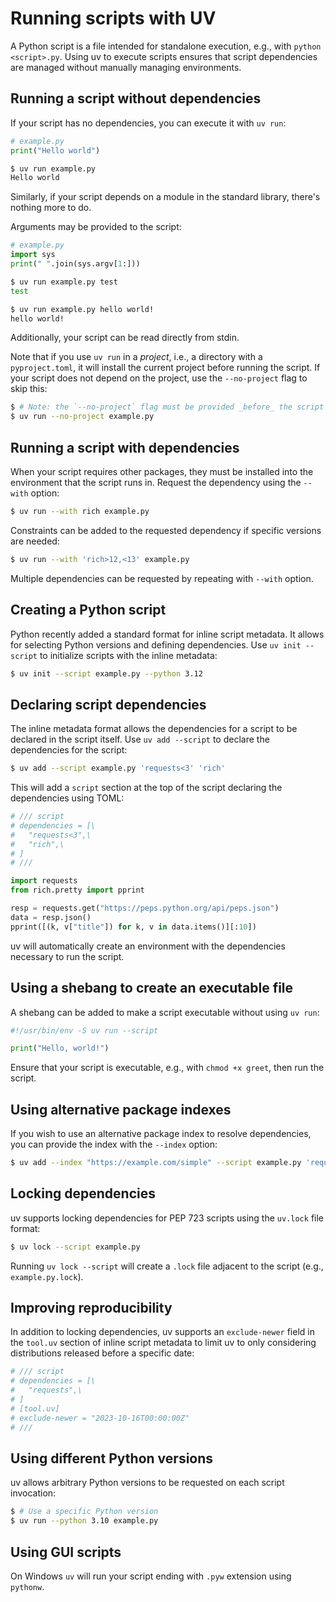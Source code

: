 # Running scripts with UV

A Python script is a file intended for standalone execution, e.g., with `python <script>.py`. Using uv to execute scripts ensures that script dependencies are managed without manually managing environments.

## Running a script without dependencies

If your script has no dependencies, you can execute it with `uv run`:

```python
# example.py
print("Hello world")
```

```bash
$ uv run example.py
Hello world
```

Similarly, if your script depends on a module in the standard library, there's nothing more to do.

Arguments may be provided to the script:

```python
# example.py
import sys
print(" ".join(sys.argv[1:]))
```

```bash
$ uv run example.py test
test

$ uv run example.py hello world!
hello world!
```

Additionally, your script can be read directly from stdin.

Note that if you use `uv run` in a _project_, i.e., a directory with a `pyproject.toml`, it will install the current project before running the script. If your script does not depend on the project, use the `--no-project` flag to skip this:

```bash
$ # Note: the `--no-project` flag must be provided _before_ the script name.
$ uv run --no-project example.py
```

## Running a script with dependencies

When your script requires other packages, they must be installed into the environment that the script runs in. Request the dependency using the `--with` option:

```bash
$ uv run --with rich example.py
```

Constraints can be added to the requested dependency if specific versions are needed:

```bash
$ uv run --with 'rich>12,<13' example.py
```

Multiple dependencies can be requested by repeating with `--with` option.

## Creating a Python script

Python recently added a standard format for inline script metadata. It allows for selecting Python versions and defining dependencies. Use `uv init --script` to initialize scripts with the inline metadata:

```bash
$ uv init --script example.py --python 3.12
```

## Declaring script dependencies

The inline metadata format allows the dependencies for a script to be declared in the script itself. Use `uv add --script` to declare the dependencies for the script:

```bash
$ uv add --script example.py 'requests<3' 'rich'
```

This will add a `script` section at the top of the script declaring the dependencies using TOML:

```python
# /// script
# dependencies = [\
#   "requests<3",\
#   "rich",\
# ]
# ///

import requests
from rich.pretty import pprint

resp = requests.get("https://peps.python.org/api/peps.json")
data = resp.json()
pprint([(k, v["title"]) for k, v in data.items()][:10])
```

uv will automatically create an environment with the dependencies necessary to run the script.

## Using a shebang to create an executable file

A shebang can be added to make a script executable without using `uv run`:

```python
#!/usr/bin/env -S uv run --script

print("Hello, world!")
```

Ensure that your script is executable, e.g., with `chmod +x greet`, then run the script.

## Using alternative package indexes

If you wish to use an alternative package index to resolve dependencies, you can provide the index with the `--index` option:

```bash
$ uv add --index "https://example.com/simple" --script example.py 'requests<3' 'rich'
```

## Locking dependencies

uv supports locking dependencies for PEP 723 scripts using the `uv.lock` file format:

```bash
$ uv lock --script example.py
```

Running `uv lock --script` will create a `.lock` file adjacent to the script (e.g., `example.py.lock`).

## Improving reproducibility

In addition to locking dependencies, uv supports an `exclude-newer` field in the `tool.uv` section of inline script metadata to limit uv to only considering distributions released before a specific date:

```python
# /// script
# dependencies = [\
#   "requests",\
# ]
# [tool.uv]
# exclude-newer = "2023-10-16T00:00:00Z"
# ///
```

## Using different Python versions

uv allows arbitrary Python versions to be requested on each script invocation:

```bash
$ # Use a specific Python version
$ uv run --python 3.10 example.py
```

## Using GUI scripts

On Windows `uv` will run your script ending with `.pyw` extension using `pythonw`.
